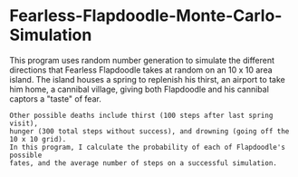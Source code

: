 # Fearless-Flapdoodle-Monte-Carlo-Simulation

This program uses random number generation to simulate the different
	directions that Fearless Flapdoodle takes at random on an 10 x 10 area island.
	The island houses a spring to replenish his thirst, an airport to take him home,
	a cannibal village, giving both Flapdoodle and his cannibal captors a "taste" of fear.
	
	Other possible deaths include thirst (100 steps after last spring visit),
	hunger (300 total steps without success), and drowning (going off the 10 x 10 grid).
	In this program, I calculate the probability of each of Flapdoodle's possible
	fates, and the average number of steps on a successful simulation.
